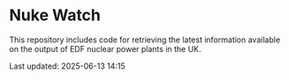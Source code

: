 # Nuke Watch

This repository includes code for retrieving the latest information available on the output of EDF nuclear power plants in the UK.

Last updated: 2025-06-13 14:15